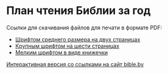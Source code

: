 # План чтения Библии за год

Ссылки для скачивания файлов для печати в формате PDF:

- [Шрифтом среднего размера на двух страницах][01]
- [Крупным шрифтом на шести страницах][02]
- [Мелким шрифтом в виде книжечки][03]

[Интерактивная версия со ссылками на сайт bible.by][04]

[01]: ./commonplan.pdf
[02]: ./eldersplan.pdf
[03]: ./youthplan.pdf
[04]: https://gist.github.com/a1ip/ace8fca44da7bd67cbf3100a645a2046
